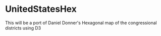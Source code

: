 # UnitedStatesHex
This will be a port of Daniel Donner's Hexagonal map of the congressional districts using D3
